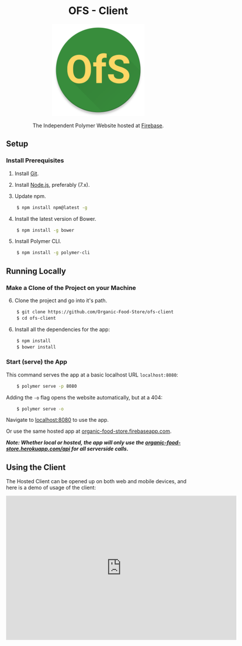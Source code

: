 <h1 align="center">OFS - Client</h1>

<p align="center">
  <a href="https://organic-food-store.firebaseapp.com" target="_blank">
    <img src="/images/logo.png" width="50%">
  </a>
</p>

<p align="center">The Independent Polymer Website hosted at <a href="https://organic-food-store.firebaseapp.com" target="_blank">Firebase</a>.</p>

## Setup

### Install Prerequisites

1. Install [Git](https://git-scm.com/downloads).

2. Install [Node.js](https://nodejs.org/en/download/current), preferably (7.x).

3. Update npm.
```sh
    $ npm install npm@latest -g
```

4. Install the latest version of Bower.
```sh
    $ npm install -g bower
```

5. Install Polymer CLI.
```sh
    $ npm install -g polymer-cli
```

## Running Locally

### Make a Clone of the Project on your Machine

6. Clone the project and go into it's path.
```sh
    $ git clone https://github.com/Organic-Food-Store/ofs-client
    $ cd ofs-client
```

6. Install all the dependencies for the app:
```sh
    $ npm install
    $ bower install
```

### Start (serve) the App

This command serves the app at a basic localhost URL `localhost:8080`:
```sh
    $ polymer serve -p 8080
```

Adding the `-o` flag opens the website automatically, but at a 404:
```sh
    $ polymer serve -o
```
Navigate to [localhost:8080](http://localhost:8080) to use the app.

Or use the same hosted app at [organic-food-store.firebaseapp.com](organic-food-store.firebaseapp.com).

***Note: Whether local or hosted, the app will only use the [organic-food-store.herokuapp.com/api](https://organic-food-store.herokuapp.com/api) for all serverside calls.***

## Using the Client

The Hosted Client can be opened up on both web and mobile devices, and here is a demo of usage of the client:

<iframe align="center" width="630" height="394" src="https://www.useloom.com/embed/739067c114ad4c48ae03e894049d1407" frameborder="0" allowfullscreen></iframe>
